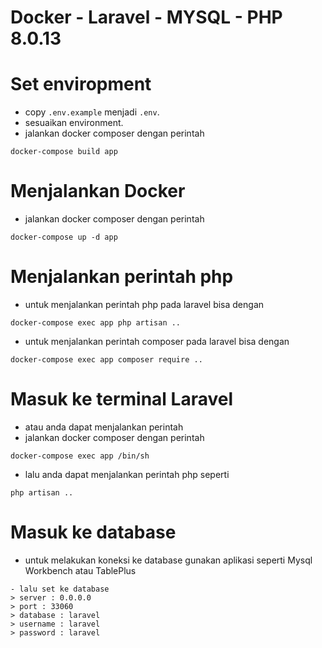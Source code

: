 # Docker - Laravel - MYSQL - PHP 8.0.13 

# Set enviropment
- copy `.env.example` menjadi `.env`.
- sesuaikan environment.
- jalankan docker composer dengan perintah 
```
docker-compose build app
```

# Menjalankan Docker
- jalankan docker composer dengan perintah 
```
docker-compose up -d app
```

# Menjalankan perintah php
- untuk menjalankan perintah php pada laravel bisa dengan 
```
docker-compose exec app php artisan ..
```
- untuk menjalankan perintah composer pada laravel bisa dengan 
```
docker-compose exec app composer require ..
```

# Masuk ke terminal Laravel
- atau anda dapat menjalankan perintah
- jalankan docker composer dengan perintah 
```
docker-compose exec app /bin/sh
```
- lalu anda dapat menjalankan perintah php seperti 
```
php artisan ..
```

# Masuk ke database
- untuk melakukan koneksi ke database gunakan aplikasi seperti Mysql Workbench atau TablePlus
```
- lalu set ke database 
> server : 0.0.0.0
> port : 33060
> database : laravel
> username : laravel
> password : laravel
```